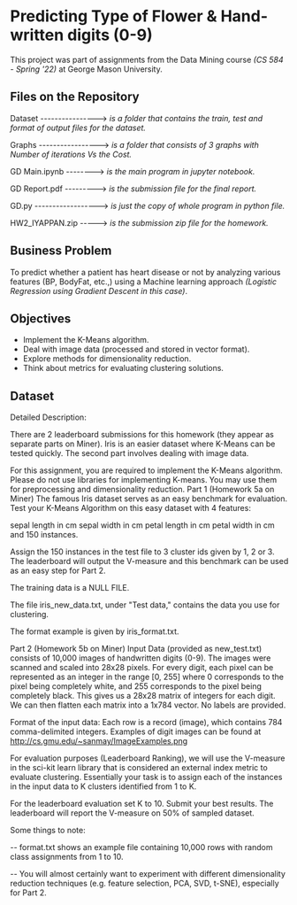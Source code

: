 # Predicting Type of Flower & Hand-written digits (0-9)

This project was part of assignments from the Data Mining course *(CS 584 - Spring '22)* at George Mason University.

## Files on the Repository

  Dataset ----------------> *is a folder that contains the train, test and format of output files for the dataset.*

  Graphs  -----------------> *is a folder that consists of 3 graphs with Number of iterations Vs the Cost.*

  GD Main.ipynb  --------> *is the main program in jupyter notebook.*
  
  GD Report.pdf ---------> *is the submission file for the final report.*

  GD.py ------------------> *is just the copy of whole program in python file.*

  HW2_IYAPPAN.zip -----> *is the submission zip file for the homework.*

## Business Problem

To predict whether a patient has heart disease or not by analyzing various features (BP, BodyFat, etc.,) using a Machine learning approach *(Logistic Regression using Gradient Descent in this case)*.

## Objectives

* Implement the K-Means algorithm.
* Deal with image data (processed and stored in vector format).
* Explore methods for dimensionality reduction.
* Think about metrics for evaluating clustering solutions.

## Dataset

Detailed Description:

There are 2 leaderboard submissions for this homework (they appear as separate parts on Miner). Iris is an easier dataset where K-Means can be tested quickly. The second part involves dealing with image data.

For this assignment, you are required to implement the K-Means algorithm. Please do not use libraries for implementing K-means. You may use them for preprocessing and dimensionality reduction.
Part 1 (Homework 5a on Miner)
The famous Iris dataset serves as an easy benchmark for evaluation. Test your K-Means Algorithm on this easy dataset with 4 features:

sepal length in cm
sepal width in cm
petal length in cm
petal width in cm
and 150 instances.

Assign the 150 instances in the test file to 3 cluster ids given by 1, 2 or 3. The leaderboard will output the V-measure and this benchmark can be used as an easy step for Part 2.

The training data is a NULL FILE.

The file iris_new_data.txt, under "Test data," contains the data you use for clustering.

The format example is given by iris_format.txt.

Part 2 (Homework 5b on Miner)
Input Data (provided as new_test.txt) consists of 10,000 images of handwritten digits (0-9). The images were scanned and scaled into 28x28 pixels. For every digit, each pixel can be represented as an integer in the range [0, 255] where 0 corresponds to the pixel being completely white, and 255 corresponds to the pixel being completely black. This gives us a 28x28 matrix of integers for each digit. We can then flatten each matrix into a 1x784 vector. No labels are provided.

Format of the input data: Each row is a record (image), which contains 784 comma-delimited integers.
Examples of digit images can be found at http://cs.gmu.edu/~sanmay/ImageExamples.png

For evaluation purposes (Leaderboard Ranking), we will use the V-measure in the sci-kit learn library that is considered an external index metric to evaluate clustering. Essentially your task is to assign each of the instances in the input data to K clusters identified from 1 to K.

For the leaderboard evaluation set K to 10. Submit your best results. The leaderboard will report the V-measure on 50% of sampled dataset.

Some things to note:

-- format.txt shows an example file containing 10,000 rows with random class assignments from 1 to 10.

-- You will almost certainly want to experiment with different dimensionality reduction techniques (e.g. feature selection, PCA, SVD, t-SNE), especially for Part 2.



